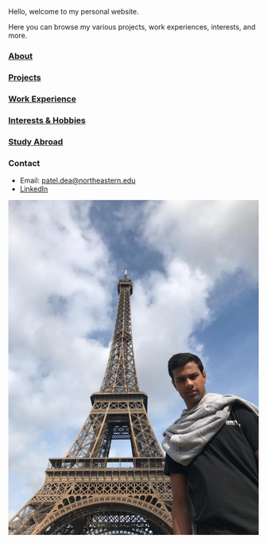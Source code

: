 Hello, welcome to my personal website.

Here you can browse my various projects, work experiences, interests, and more. 

### [About](about.md)

### [Projects](projects.md)

### [Work Experience](work.md)

### [Interests & Hobbies](interests.md)

### [Study Abroad](abroad.md)

### Contact

- Email: patel.dea@northeastern.edu
- [LinkedIn](http://www.linkedin.com/in/dp2)

![Profile Pic](eiffel.jpg)
